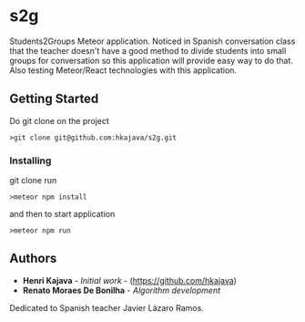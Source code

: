 # s2g
Students2Groups Meteor application. Noticed in Spanish conversation class that the teacher doesn't have a good method to divide students into small groups for conversation so this application will provide easy way to do that. Also testing Meteor/React technologies with this application.

## Getting Started

Do git clone on the project
```
>git clone git@github.com:hkajava/s2g.git
```

### Installing

git clone
run
```
>meteor npm install
```
and then to start application
```
>meteor npm run
```

## Authors

* **Henri Kajava** - *Initial work* - (https://github.com/hkajava)
* **Renato Moraes De Bonilha** - *Algorithm development*

Dedicated to Spanish teacher Javier Lázaro Ramos.
